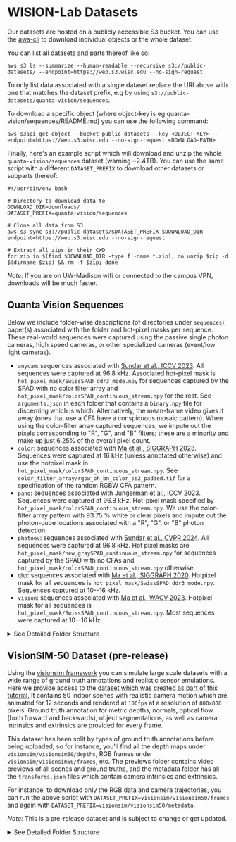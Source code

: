 # WISION-Lab Datasets

Our datasets are hosted on a publicly accessible S3 bucket. You can use the [aws-cli](https://docs.aws.amazon.com/cli/latest/userguide/cli-chap-getting-started.html) to download individual objects or the whole dataset.

You can list all datasets and parts thereof like so:
```
aws s3 ls --summarize --human-readable --recursive s3://public-datasets/ --endpoint=https://web.s3.wisc.edu --no-sign-request
```

To only list data associated with a single dataset replace the URI above with one that matches the dataset prefix, e.g by using `s3://public-datasets/quanta-vision/sequences`.  

To download a specific object (where object-key is eg quanta-vision/sequences/README.md) you can use the following command:
```
aws s3api get-object --bucket public-datasets --key <OBJECT-KEY> --endpoint=https://web.s3.wisc.edu --no-sign-request <DOWNLOAD-PATH>
```

Finally, here's an example script which will download and unzip the whole `quanta-vision/sequences` dataset (warning ~2.4TB). You can use the same script with a different `DATASET_PREFIX` to download other datasets or subparts thereof:
```
#!/usr/bin/env bash

# Directory to download data to
DOWNLOAD_DIR=downloads/
DATASET_PREFIX=quanta-vision/sequences

# Clone all data from S3
aws s3 sync s3://public-datasets/$DATASET_PREFIX $DOWNLOAD_DIR --endpoint=https://web.s3.wisc.edu --no-sign-request

# Extract all zips in their CWD
for zip in $(find $DOWNLOAD_DIR -type f -name *.zip); do unzip $zip -d $(dirname $zip) && rm -f $zip; done
```

*Note:* If you are on UW-Madison wifi or connected to the campus VPN, downloads will be much faster.


## Quanta Vision Sequences

Below we include folder-wise descriptions (of directories under `sequences`), paper(s) associated with the folder and hot-pixel masks per sequence. These real-world sequences were captured using the passive single photon cameras, high speed cameras, or other specialized cameras (event/low light cameras).

* `anycam`: sequences associated with [Sundar et al., ICCV 2023](https://openaccess.thecvf.com/content/ICCV2023/html/Sundar_SoDaCam_Software-defined_Cameras_via_Single-Photon_Imaging_ICCV_2023_paper.html).  All sequences were captured at 96.8 kHz. Associated hot-pixel mask is `hot_pixel_mask/SwissSPAD_ddr3_mode.npy` for sequences captured by the SPAD with no color filter array and `hot_pixel_mask/colorSPAD_continuous_stream.npy` for the rest.  See `arguments.json` in each folder that contains a `binary.npy` file for discerning which is which. Alternatively, the mean-frame video gives it away (ones that use a CFA have a conspicuous mosaic pattern). When using the color-filter array captured sequences, we impute out the pixels corresponding to "R", "G", and "B" filters; these are a minority and make up just 6.25% of the overall pixel count.
* `color`: sequences associated with [Ma et al., SIGGRAPH 2023](https://dl.acm.org/doi/10.1145/3592438). Sequences were captured at 16 kHz (unless annotated otherwise) and use the hotpixel mask in `hot_pixel_mask/colorSPAD_continuous_stream.npy`. See `color_filter_array/rgbw_oh_bn_color_ss2_padded.tif` for a specification of the random RGBW CFA pattern.
* `pano`: sequences associated with [Jungerman et al., ICCV 2023](https://arxiv.org/abs/2309.03811). Sequences were captured at 96.8 kHz. Hot-pixel mask specified by `hot_pixel_mask/colorSPAD_continuous_stream.npy`. We use the color-filter array pattern with 93.75 % white or clear pixels and impute out the photon-cube locations associated with a "R", "G", or "B" photon detection.
* `photoev`: sequences associated with [Sundar et al., CVPR 2024](https://arxiv.org/abs/2407.02683). All sequences were captured at 96.8 kHz. Hot pixel masks are `hot_pixel_mask/new_graySPAD_continuous_stream.npy` for sequences captured by the SPAD with no CFAs and `hot_pixel_mask/colorSPAD_continuous_stream.npy` otherwise.
* `qbp`: sequences associated with [Ma et al., SIGGRAPH 2020](https://arxiv.org/abs/2006.11840). Hotpixel mask for all sequences is `hot_pixel_mask/SwissSPAD_ddr3_mode.npy`. Sequences captured at 10--16 kHz.
* `vision`: sequences associated with [Ma et al., WACV 2023](https://openaccess.thecvf.com/content/WACV2023/papers/Ma_Burst_Vision_Using_Single-Photon_Cameras_WACV_2023_paper.pdf). Hotpixel mask for all sequences is `hot_pixel_mask/SwissSPAD_continuous_stream.npy`. Most sequences were captured at 10--16 kHz.

<details>
<summary>See Detailed Folder Structure</summary>

```
ROOT: quanta_vision/sequences
├── (ZIP 29.9G) 📁 qbp                                                    
├── (ZIP 927.4K) 📁 masks
├── 📁 anycam
│   ├── (ZIP #1/3 98.8G) balloon_burst_17th_Dec_2022, bubble_machine_17th_Dec_2022, capitol_24th_Feb_2023, casino_roulette_10th_Feb_2023, confetti_popper_17th_Dec_2022, eye_track_17th_Dec_2022, falling_dice_9th_Dec_2022, falling_dice_11th_Dec_2022, jack-in-the-box_17th_Dec_2022, measuring_tape_17th_Dec_2022
│   ├── (ZIP #2/3 94.3G) newton_cradle_8th_Feb_2023, party_popper_17th_Dec_2022, pedestrian_24th_Feb_2023, ramanujam_24th_Feb_2023, sanity, tabletop_24th_Feb_2023, traffic_10th_Feb_2023, vanvleck_24th_Feb_2023
│   └── (ZIP #3/3 101.4G) vertical_wheel_10th_Feb_2023, vertical_wheel_17th_Dec_2022, vertical_wheel_colorSPAD_10th_Feb_2023, water_meniscus_17th_Dec_2022, falling_dice.mp4
├── 📁 color
│   ├── (ZIP #1/6 90.4G) 1221_May_8th, 1240_May_8th, 1240_backstage_May_8th, 1240_gray_panel_May_8th, 1325_May_8th, HDR_April_27th, HDR_white_vase_10th_November, HDR_white_vase_19th_October, LED_balloon_May_3rd
│   ├── (ZIP #2/6 108.6G) LED_balloons_Mat_13th, all_dark, all_dark_25th_September, all_white, balloon_burst_April_27th, bouncy_balls_July_12th, bouncy_balls_July_27th, bubbles_April_28th, casino_roulette_July_12th
│   ├── (ZIP #3/6 99.7G) casino_roulette_July_27th, chair_May_28th, cloth_April_26th, color_chart_April_26th, colored_dice_July_27th, dartboard_May_25th, darts_April_26th, dice_July_8th, dry_run, dry_run_April_14th, dry_run_April_14th_8pm, entrance_HDR_July_27th, entrance_May_8th
│   ├── (ZIP #4/6 84.5G) entrance_May_16th, entrance_May_27th, entrance_May_30th, feathers_April_27th, feathers_May_30th, fence_structure_June_8th, fence_structure_May_30th
│   ├── (ZIP #5/6 94.6G) front_entrance_May_16th, fruits_May_30th, grafitti_elephant_20th_October, hdr_entrance_July_21st, hdr_entrance_table_July_21st, jack-in-the-box_June_8th, jack-in-the-box_May_30th, lighter_April_21st, lighter_May_3rd, potted_plant_1309_May_27th, potted_plant_June_8th
│   └── (ZIP #6/6 93.5G) tabletop_April_20th, toy_fence_June_1st, vase_HDR_5th_April_2023, vase_HDR_Sept_13th, vertical_wheel_July_11th, vertical_wheel_July_15th, waveform_LED_17th_April_2023, waving_cloth_May_30th, rgbw_oh_bn_color_ss2_padded.tif
├── 📁 pano
│   ├── (ZIP #1/2 82.4G) cs6floorlounge, vanvleck
│   └── (ZIP #2/2 92.0G) vanvleck2
├── 📁 photoev
│   ├── (ZIP #1/2 97.4G) blender_1st_Sept, blender_almonds_1st_Sept, blender_almonds_take_2_1st_Sept, blender_almonds_take_3_1st_Sept, darts_22nd_Sept, darts_26th_Sept_ambient, darts_26th_Sept_dark, darts_26th_Sept_dark_1lux, darts_26th_Sept_dark_2lux_2023-09-26--16-56-48, darts_26th_Sept_dark_5lux, darts_low_light_2_22nd_Sept, darts_low_light_3_22nd_Sept, darts_low_light_4_22nd_Sept, darts_low_light_22nd_Sept, drill_1st_Sept, drill_take_2_1st_Sept, drill_take_3_1st_Sept, dslr_shutter, flag_6th_floor_13th_Sept, flag_6th_floor_13th_Sept_take2, iphone_lock_screen, iphone_lock_screen_20_per, iphone_lock_screen_80_per, iphone_screen_20_per, iphone_screen_20_per_2023-11-10--19-00-49, iphone_screen_80_per, leaf_blower_1st_Sept, lighter_1st_Sept, lighter_take_2_1st_Sept
│   └── (ZIP #2/2 92.3G) lighter_take_3_1st_Sept, phone, phone_screen, prophesee, slingshot_1st_Sept, slingshot_13th_Nov_2023-11-13--14-32-28, slingshot_13th_Nov_2023-11-13--14-38-03, slingshot_13th_Nov_2023-11-13--14-41-33, slingshot_13th_Nov_2023-11-13--14-44-55, slingshot_13th_Nov_prophesee, stress_ball_1st_Sept, stress_ball_take_2_1st_Sept, stressball_29th_Sept, stressball_29th_Sept_12mm_prophesee, stressball_29th_Sept_16mm_infinicam, stressball_29th_Sept_2023-09-29--15-11-44, tennis_27th_Sept_75mm_2023-09-27--17-12-32, tennis_27th_Sept_75mm_2023-09-27--17-13-13, tennis_27th_Sept_75mm_2023-09-27--17-14-18, tennis_50mm_27th_Sept_rear_2023-09-27--17-58-43, tennis_50mm_27th_Sept_rear_2023-09-27--17-59-23, tennis_50mm_27th_Sept_rear_2023-09-27--17-59-58, tennis_50mm_27th_Sept_rear_2023-09-27--18-00-44, tennis_100mm_27th_Sept_2023-09-27--17-37-52, tennis_100mm_27th_Sept_2023-09-27--17-39-05, tennis_prophesee, traffic_8pm_27th_Sept_2023-09-27--20-04-33, traffic_8pm_27th_Sept_2023-09-27--20-11-42, traffic_8pm_27th_Sept_2023-09-27--20-14-31, traffic_8pm_27th_Sept_2023-09-27--20-17-33, traffic_8pm_27th_Sept_prophesee
├── 📁 vision
│   ├── (ZIP #1/12 97.7G) 0505-bicycle-1, 0505-bicycle-2, 0505-bicycle-3, 0505-bicycle-4, 0505-bicycle-5, 0505-face-1, 0505-face-2, 0505-face-3, 0505-face-4, 0525-newton-1, 0525-newton-2, 0525-newton-3, 0525-newton-4, 0525-newton-5, 0527-train-bright, 0527-train-switch, 0528-pendulum-1, 0528-pendulum-2, 0528-pendulum-3, 0528-train-dark-1, 0528-train-dark-2, 0528-train-switch-1, 0528-train-switch-2, 0531-spinner-1, 0531-spinner-2
│   ├── (ZIP #2/12 98.4G) 0531-spinner-3, 0602-street, 0604-actions-1, 0604-actions-2, 0604-actions-3, 0604-ball-1, 0604-ball-2, 0604-ball-3, 0604-chair-0, 0604-chair-1, 0604-chair-2, 0604-chair-3, 0604-face-0, 0604-face-1, 0604-face-2, 0604-face-3, 0604-jump-1, 0604-jump-2, 0604-jump-3, 0604-runwalk-1, 0604-runwalk-2, 0604-runwalk-3, 0604-throwdrink-0, 0604-throwdrink-1, 0604-throwdrink-2, 0604-throwdrink-3, 0604-walk-1, 0604-walk-2, 0604-walk-3, 0604-walk-4, 0604-walk-5, 0608-street-1
│   ├── (ZIP #3/12 99.5G) 0608-street-2, 0608-street-3, 0609-handheld-1, 0609-handheld-2, 0609-handheld-3, 0614-calib-1, 0614-calib-2, 0614-calib-3, 0614-calib-4, 0614-calib-5, 0702-moving-bike-dark-1, 0702-moving-drive, 0702-moving-ocr-1, 0702-moving-ocr-2, 0702-moving-ocr-3, 0702-moving-walktoward-1, 0702-moving-walktoward-dark-1, 0702-moving-walktoward-dark-2, 0702-static-bike-1, 0702-static-bike-2, 0702-static-bike-dark-1, 0702-static-jump-ddark-1, 0702-static-run-1
│   ├── (ZIP #4/12 87.5G) 0702-static-run-2, 0702-static-run-dark-1, 0702-static-run-ddark-1, 0702-static-walk-1, 0702-static-walk-2, 0702-static-walk-dark-1, 0702-static-walk-ddark-1, 0702-static-walktoward-ddark-1, 0723-calib8mm-1, 0723-calib8mm-2, 0723-calib8mm-3, 0723-calib16mm-1, 0723-calib16mm-2, 0723-calib16mm-3, 0723-calib16mm-4
│   ├── (ZIP #5/12 97.7G) 0815-warf-1, 0815-warf-2, 0815-warf-bright
│   ├── (ZIP #6/12 111.4G) 0815-warf-long, 0815-warf-slow, 0905-ball-mohit-l0, 0905-ball-mohit-l1, 0905-ball-mohit-l2, 0905-ball-sizhuo-l0, 0905-ball-sizhuo-l2, 0905-hdr-sizhuo-f13d2, 0905-hdr-sizhuo-f16
│   ├── (ZIP #7/12 91.1G) 0905-hdr-sizhuo-f16-0, 0905-jump-mohit-l0, 0905-jump-mohit-l1, 0905-jump-mohit-l2, 0905-jump-sizhuo-l0, 0905-jump-sizhuo-l1, 0905-jump-sizhuo-l2, 0905-walk-mohit-l0, 0905-walk-mohit-l1, 0905-walk-mohit-l2, 0905-walk-sizhuo-l0, 0905-walk-sizhuo-l1, 0905-walk-sizhuo-l2, 1005-ocr-far-l1, 1005-ocr-far-l1-test, 1005-ocr-far-l2, 1005-ocr-far-strobe, 1005-ocr-far-strobe-2, 1005-ocr-far-strobe-3, 1005-ocr-near-l1, 1005-ocr-near-l1-2, 1005-ocr-near-l2, 1005-ocr-near-l2-2, 1005-ocr-near-strobe, 1005-ocr-near-strobe-2
│   ├── (ZIP #8/12 29.8G) 1007-bike-1, 1007-bike-2
│   ├── (ZIP #9/12 137.5G) 1007-drive-1
│   ├── (ZIP #10/12 139.0G) 1007-drive-2
│   ├── (ZIP #11/12 108.1G) 1007-walk-1, 1007-walk-2, 1007-walk-3, 1014-slam-l0, 1014-slam-l0-2, 1014-slam-l0-3, 1014-slam-l0-4, 1014-slam-l0-5, 1014-slam-l1
│   └── (ZIP #12/12 49.6G) 1014-slam-l2, 1014-slam-l2-2, 1014-slam-l3, 1014-slam-l4
└── 📄 README.md
```

*Note:* The zip file sizes refer to the decompressed filesize.

</details>


## VisionSIM-50 Dataset (pre-release) 

Using the [visionsim framework](https://github.com/WISION-Lab/visionsim) you can simulate large scale datasets with a wide range of ground truth annotations and realistic sensor emulations. Here we provide access to the [dataset which was created as part of this tutorial.](https://visionsim.readthedocs.io/en/latest/tutorials/large-dataset.html) It contains 50 indoor scenes with realistic camera motion which are animated for 12 seconds and rendered at `100fps` at a resolution of `800x800` pixels. Ground truth annotation for metric depths, normals, optical flow (both forward and backwards), object segmentations, as well as camera intrinsics and extrinsics are provided for every frame.

This dataset has been split by types of ground truth annotations before being uploaded, so for instance, you'll find all the depth maps under `visionsim/visionsim50/depths`, RGB frames under `visionsim/visionsim50/frames`, etc. The previews folder contains video previews of all scenes and ground truths, and the metadata folder has all the `transforms.json` files which contain camera intrinsics and extrinsics. 

For instance, to download only the RGB data and camera trajectories, you can run the above script with `DATASET_PREFIX=visionsim/visionsim50/frames` and again with `DATASET_PREFIX=visionsim/visionsim50/metadata`.

*Note:* This is a pre-release dataset and is subject to change or get updated. 

<details>
<summary>See Detailed Folder Structure</summary>

```
Tree<'frames.json'>
╰── 📁 datasets (44.5G)
    ╰── 📁 renders (44.5G)
        ├── 💾 lazienka_0.zip (775.4M)
        ├── 💾 game-room_0.zip (846.9M)
        ├── 💾 tv-couch_0.zip (572.5M)
        ├── 💾 bathroom4_0.zip (950.7M)
        ├── 💾 interior-scene_0.zip (912.5M)
        ├── 💾 loft_0.zip (714.6M)
        ├── 💾 designer-bedroom_0.zip (1.0G)
        ├── 💾 livingroom_0.zip (654.6M)
        ├── 💾 mesa-concept_0.zip (465.0M)
        ├── 💾 kitchen2_0.zip (661.6M)
        ├── 💾 cocina-ii_0.zip (749.1M)
        ├── 💾 junkshop_0.zip (2.1G)
        ├── 💾 attic_0.zip (768.4M)
        ├── 💾 diningroom_0.zip (727.4M)
        ├── 💾 bathroom2_0.zip (452.2M)
        ├── 💾 paneled-room-revisited_0.zip (743.5M)
        ├── 💾 restroom_0.zip (952.2M)
        ├── 💾 bathroom3_0.zip (1.0G)
        ├── 💾 domestic-office-table_0.zip (1004.2M)
        ├── 💾 staircase_0.zip (386.5M)
        ├── 💾 italianflat_0.zip (2.2G)
        ├── 💾 white-room_0.zip (2.1G)
        ├── 💾 stone-shower_0.zip (473.4M)
        ├── 💾 modern-kitchen_0.zip (645.1M)
        ├── 💾 bathroom5_0.zip (833.3M)
        ├── 💾 wooden-staircase_0.zip (853.2M)
        ├── 💾 classroom_0.zip (878.7M)
        ├── 💾 minimarket_0.zip (948.0M)
        ├── 💾 kitchenpack_0.zip (597.2M)
        ├── 💾 bathtime_0.zip (928.3M)
        ├── 💾 bedroom2_0.zip (840.7M)
        ├── 💾 gaffer_0.zip (858.0M)
        ├── 💾 bachelors-quarters_0.zip (885.9M)
        ├── 💾 morning-apartment_0.zip (630.6M)
        ├── 💾 restaurant_0.zip (2.2G)
        ├── 💾 diner_0.zip (691.7M)
        ├── 💾 country-kitchen_0.zip (2.1G)
        ├── 💾 kitchen3_0.zip (416.6M)
        ├── 💾 barbershop_0.zip (930.2M)
        ├── 💾 cozykitchen_0.zip (984.4M)
        ├── 💾 bathroom1_0.zip (779.4M)
        ├── 💾 library-homeoffice_0.zip (909.6M)
        ├── 💾 ultramodern_0.zip (827.1M)
        ├── 💾 kitchen1_0.zip (805.5M)
        ├── 💾 simplekitchen_0.zip (611.6M)
        ├── 💾 lynxsdesign_0.zip (860.1M)
        ├── 💾 bath_0.zip (659.6M)
        ├── 💾 bedroom1_0.zip (638.5M)
        ├── 💾 officebuilding_0.zip (872.4M)
        ╰── 💾 sunny-room_0.zip (761.4M)

Tree<'depths.json'>
╰── 📁 datasets (115.4G)
    ╰── 📁 renders (115.4G)
        ├── 💾 lazienka_0.zip (1.7G)
        ├── 💾 game-room_0.zip (2.0G)
        ├── 💾 tv-couch_0.zip (2.2G)
        ├── 💾 bathroom4_0.zip (2.1G)
        ├── 💾 interior-scene_0.zip (2.2G)
        ├── 💾 loft_0.zip (2.0G)
        ├── 💾 designer-bedroom_0.zip (2.0G)
        ├── 💾 livingroom_0.zip (2.0G)
        ├── 💾 mesa-concept_0.zip (1.8G)
        ├── 💾 kitchen2_0.zip (2.0G)
        ├── 💾 cocina-ii_0.zip (2.1G)
        ├── 💾 junkshop_0.zip (3.9G)
        ├── 💾 attic_0.zip (1.9G)
        ├── 💾 diningroom_0.zip (1.6G)
        ├── 💾 bathroom2_0.zip (2.4G)
        ├── 💾 paneled-room-revisited_0.zip (2.0G)
        ├── 💾 restroom_0.zip (2.1G)
        ├── 💾 bathroom3_0.zip (2.3G)
        ├── 💾 domestic-office-table_0.zip (1.6G)
        ├── 💾 staircase_0.zip (2.2G)
        ├── 💾 italianflat_0.zip (4.2G)
        ├── 💾 white-room_0.zip (4.0G)
        ├── 💾 stone-shower_0.zip (2.2G)
        ├── 💾 modern-kitchen_0.zip (2.0G)
        ├── 💾 bathroom5_0.zip (2.0G)
        ├── 💾 wooden-staircase_0.zip (2.2G)
        ├── 💾 classroom_0.zip (2.1G)
        ├── 💾 minimarket_0.zip (2.3G)
        ├── 💾 kitchenpack_0.zip (2.1G)
        ├── 💾 bathtime_0.zip (1.9G)
        ├── 💾 bedroom2_0.zip (2.3G)
        ├── 💾 gaffer_0.zip (2.0G)
        ├── 💾 bachelors-quarters_0.zip (2.2G)
        ├── 💾 morning-apartment_0.zip (2.3G)
        ├── 💾 restaurant_0.zip (3.9G)
        ├── 💾 diner_0.zip (2.1G)
        ├── 💾 country-kitchen_0.zip (5.1G)
        ├── 💾 kitchen3_0.zip (2.0G)
        ├── 💾 barbershop_0.zip (2.5G)
        ├── 💾 cozykitchen_0.zip (2.5G)
        ├── 💾 bathroom1_0.zip (3.0G)
        ├── 💾 library-homeoffice_0.zip (2.1G)
        ├── 💾 ultramodern_0.zip (2.1G)
        ├── 💾 kitchen1_0.zip (2.2G)
        ├── 💾 simplekitchen_0.zip (1.8G)
        ├── 💾 lynxsdesign_0.zip (1.8G)
        ├── 💾 bath_0.zip (2.0G)
        ├── 💾 bedroom1_0.zip (2.2G)
        ├── 💾 officebuilding_0.zip (1.9G)
        ╰── 💾 sunny-room_0.zip (2.3G)

Tree<'normals.json'>
╰── 📁 datasets (296.2G)
    ╰── 📁 renders (296.2G)
        ├── 💾 lazienka_0.zip (1.0G)
        ├── 💾 game-room_0.zip (3.5G)
        ├── 💾 tv-couch_0.zip (4.5G)
        ├── 💾 bathroom4_0.zip (8.6G)
        ├── 💾 interior-scene_0.zip (7.2G)
        ├── 💾 loft_0.zip (2.4G)
        ├── 💾 designer-bedroom_0.zip (8.1G)
        ├── 💾 livingroom_0.zip (3.1G)
        ├── 💾 mesa-concept_0.zip (2.0G)
        ├── 💾 kitchen2_0.zip (2.9G)
        ├── 💾 cocina-ii_0.zip (6.7G)
        ├── 💾 junkshop_0.zip (9.4G)
        ├── 💾 attic_0.zip (5.4G)
        ├── 💾 diningroom_0.zip (4.0G)
        ├── 💾 bathroom2_0.zip (2.0G)
        ├── 💾 paneled-room-revisited_0.zip (4.9G)
        ├── 💾 restroom_0.zip (8.4G)
        ├── 💾 bathroom3_0.zip (8.5G)
        ├── 💾 domestic-office-table_0.zip (8.6G)
        ├── 💾 staircase_0.zip (1.6G)
        ├── 💾 italianflat_0.zip (7.9G)
        ├── 💾 white-room_0.zip (4.4G)
        ├── 💾 stone-shower_0.zip (3.6G)
        ├── 💾 modern-kitchen_0.zip (3.3G)
        ├── 💾 bathroom5_0.zip (4.3G)
        ├── 💾 wooden-staircase_0.zip (6.9G)
        ├── 💾 classroom_0.zip (9.4G)
        ├── 💾 minimarket_0.zip (5.4G)
        ├── 💾 kitchenpack_0.zip (573.4M)
        ├── 💾 bathtime_0.zip (7.0G)
        ├── 💾 bedroom2_0.zip (7.1G)
        ├── 💾 gaffer_0.zip (7.8G)
        ├── 💾 bachelors-quarters_0.zip (5.5G)
        ├── 💾 morning-apartment_0.zip (2.4G)
        ├── 💾 restaurant_0.zip (10.0G)
        ├── 💾 diner_0.zip (6.1G)
        ├── 💾 country-kitchen_0.zip (10.7G)
        ├── 💾 kitchen3_0.zip (3.0G)
        ├── 💾 barbershop_0.zip (8.2G)
        ├── 💾 cozykitchen_0.zip (8.8G)
        ├── 💾 bathroom1_0.zip (9.0G)
        ├── 💾 library-homeoffice_0.zip (7.9G)
        ├── 💾 ultramodern_0.zip (7.6G)
        ├── 💾 kitchen1_0.zip (7.3G)
        ├── 💾 simplekitchen_0.zip (4.0G)
        ├── 💾 lynxsdesign_0.zip (7.8G)
        ├── 💾 bath_0.zip (7.7G)
        ├── 💾 bedroom1_0.zip (8.0G)
        ├── 💾 officebuilding_0.zip (6.1G)
        ╰── 💾 sunny-room_0.zip (5.5G)

Tree<'flows.json'>
╰── 📁 datasets (459.4G)
    ╰── 📁 renders (459.4G)
        ├── 💾 lazienka_0.zip (9.3G)
        ├── 💾 game-room_0.zip (7.8G)
        ├── 💾 tv-couch_0.zip (10.2G)
        ├── 💾 bathroom4_0.zip (8.1G)
        ├── 💾 interior-scene_0.zip (8.4G)
        ├── 💾 loft_0.zip (9.7G)
        ├── 💾 designer-bedroom_0.zip (8.4G)
        ├── 💾 livingroom_0.zip (10.3G)
        ├── 💾 mesa-concept_0.zip (9.6G)
        ├── 💾 kitchen2_0.zip (9.6G)
        ├── 💾 cocina-ii_0.zip (9.8G)
        ├── 💾 junkshop_0.zip (9.1G)
        ├── 💾 attic_0.zip (9.7G)
        ├── 💾 diningroom_0.zip (9.6G)
        ├── 💾 bathroom2_0.zip (9.9G)
        ├── 💾 paneled-room-revisited_0.zip (10.2G)
        ├── 💾 restroom_0.zip (7.7G)
        ├── 💾 bathroom3_0.zip (8.1G)
        ├── 💾 domestic-office-table_0.zip (9.9G)
        ├── 💾 staircase_0.zip (10.2G)
        ├── 💾 italianflat_0.zip (9.7G)
        ├── 💾 white-room_0.zip (11.9G)
        ├── 💾 stone-shower_0.zip (10.4G)
        ├── 💾 modern-kitchen_0.zip (10.2G)
        ├── 💾 bathroom5_0.zip (7.6G)
        ├── 💾 wooden-staircase_0.zip (9.6G)
        ├── 💾 classroom_0.zip (4.4G)
        ├── 💾 minimarket_0.zip (10.3G)
        ├── 💾 kitchenpack_0.zip (5.5G)
        ├── 💾 bathtime_0.zip (9.9G)
        ├── 💾 bedroom2_0.zip (8.3G)
        ├── 💾 gaffer_0.zip (9.1G)
        ├── 💾 bachelors-quarters_0.zip (10.2G)
        ├── 💾 morning-apartment_0.zip (9.9G)
        ├── 💾 restaurant_0.zip (9.8G)
        ├── 💾 diner_0.zip (10.1G)
        ├── 💾 country-kitchen_0.zip (13.7G)
        ├── 💾 kitchen3_0.zip (7.2G)
        ├── 💾 barbershop_0.zip (10.0G)
        ├── 💾 cozykitchen_0.zip (8.4G)
        ├── 💾 bathroom1_0.zip (11.7G)
        ├── 💾 library-homeoffice_0.zip (7.6G)
        ├── 💾 ultramodern_0.zip (10.7G)
        ├── 💾 kitchen1_0.zip (8.6G)
        ├── 💾 simplekitchen_0.zip (7.9G)
        ├── 💾 lynxsdesign_0.zip (8.6G)
        ├── 💾 bath_0.zip (10.0G)
        ├── 💾 bedroom1_0.zip (7.6G)
        ├── 💾 officebuilding_0.zip (10.0G)
        ╰── 💾 sunny-room_0.zip (5.2G)

Tree<'segmentations.json'>
╰── 📁 datasets (27.4G)
    ╰── 📁 renders (27.4G)
        ├── 💾 lazienka_0.zip (58.6M)
        ├── 💾 game-room_0.zip (702.8M)
        ├── 💾 tv-couch_0.zip (49.1M)
        ├── 💾 bathroom4_0.zip (712.1M)
        ├── 💾 interior-scene_0.zip (176.5M)
        ├── 💾 loft_0.zip (47.8M)
        ├── 💾 designer-bedroom_0.zip (655.4M)
        ├── 💾 livingroom_0.zip (68.4M)
        ├── 💾 mesa-concept_0.zip (49.9M)
        ├── 💾 kitchen2_0.zip (80.4M)
        ├── 💾 cocina-ii_0.zip (61.4M)
        ├── 💾 junkshop_0.zip (2.3G)
        ├── 💾 attic_0.zip (84.7M)
        ├── 💾 diningroom_0.zip (75.2M)
        ├── 💾 bathroom2_0.zip (38.7M)
        ├── 💾 paneled-room-revisited_0.zip (96.1M)
        ├── 💾 restroom_0.zip (113.8M)
        ├── 💾 bathroom3_0.zip (608.6M)
        ├── 💾 domestic-office-table_0.zip (90.7M)
        ├── 💾 staircase_0.zip (56.6M)
        ├── 💾 italianflat_0.zip (2.3G)
        ├── 💾 white-room_0.zip (2.2G)
        ├── 💾 stone-shower_0.zip (65.2M)
        ├── 💾 modern-kitchen_0.zip (72.4M)
        ├── 💾 bathroom5_0.zip (644.7M)
        ├── 💾 wooden-staircase_0.zip (100.1M)
        ├── 💾 classroom_0.zip (161.8M)
        ├── 💾 minimarket_0.zip (89.7M)
        ├── 💾 kitchenpack_0.zip (187.9M)
        ├── 💾 bathtime_0.zip (522.7M)
        ├── 💾 bedroom2_0.zip (720.1M)
        ├── 💾 gaffer_0.zip (160.4M)
        ├── 💾 bachelors-quarters_0.zip (88.4M)
        ├── 💾 morning-apartment_0.zip (108.8M)
        ├── 💾 restaurant_0.zip (2.3G)
        ├── 💾 diner_0.zip (90.1M)
        ├── 💾 country-kitchen_0.zip (5.0G)
        ├── 💾 kitchen3_0.zip (81.0M)
        ├── 💾 barbershop_0.zip (168.1M)
        ├── 💾 cozykitchen_0.zip (833.0M)
        ├── 💾 bathroom1_0.zip (2.9G)
        ├── 💾 library-homeoffice_0.zip (143.2M)
        ├── 💾 ultramodern_0.zip (592.7M)
        ├── 💾 kitchen1_0.zip (703.7M)
        ├── 💾 simplekitchen_0.zip (120.9M)
        ├── 💾 lynxsdesign_0.zip (695.1M)
        ├── 💾 bath_0.zip (67.6M)
        ├── 💾 bedroom1_0.zip (127.0M)
        ├── 💾 officebuilding_0.zip (119.4M)
        ╰── 💾 sunny-room_0.zip (149.2M)

Tree<'previews.json'>
╰── 💾 datasets_0.zip (6.5G)

Tree<'metadata.json'>
╰── 💾 datasets_0.zip (51.2M)
```

*Note:* The zip file sizes refer to the decompressed filesize.

*Tip:* To see the full details for each split, you can use the `show-tree` like so `python tools.py show-tree trees/visionsim50/frames.json --full`.

</details>
